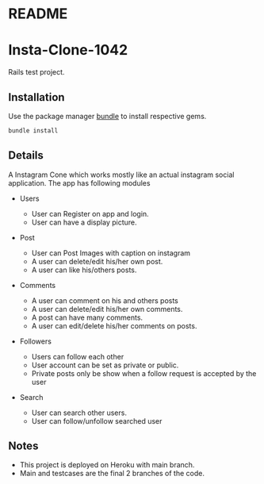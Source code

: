 # README

# Insta-Clone-1042

Rails test project.

## Installation

Use the package manager [bundle](https://bundler.io) to install respective gems.

```bash
bundle install
```

## Details

A Instagram Cone which works mostly like an actual instagram social application. The app has following modules

- Users
  - User can Register on app and login.
  - User can have a display picture.
- Post

  - User can Post Images with caption on instagram
  - A user can delete/edit his/her own post.
  - A user can like his/others posts.

- Comments

  - A user can comment on his and others posts
  - A user can delete/edit his/her own comments.
  - A post can have many comments.
  - A user can edit/delete his/her comments on posts.

- Followers

  - Users can follow each other
  - User account can be set as private or public.
  - Private posts only be show when a follow request is accepted by the user

- Search
  - User can search other users.
  - User can follow/unfollow searched user

## Notes

- This project is deployed on Heroku with main branch.
- Main and testcases are the final 2 branches of the code.
